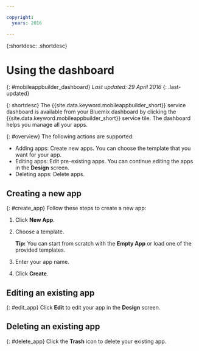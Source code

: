 ```yaml
---

copyright:
  years: 2016

---
```

{:shortdesc: .shortdesc}

# Using the dashboard
{: #mobileappbuilder_dashboard}
*Last updated: 29 April 2016*
{: .last-updated}

{: shortdesc}
The {{site.data.keyword.mobileappbuilder_short}} service dashboard is available from your Bluemix dashboard by clicking the {{site.data.keyword.mobileappbuilder_short}} service tile. The dashboard helps you manage all your apps.

{: #overview}
The following actions are supported:

* Adding apps: Create new apps. You can choose the template that you want for your app.
* Editing apps: Edit pre-existing apps. You can continue editing the apps in the **Design** screen.
* Deleting apps: Delete apps.

## Creating a new app
{: #create_app}
Follow these steps to create a new app:

1. Click **New App**.

2. Choose a template.
	
	**Tip:** You can start from scratch with the **Empty App** or load one of the provided templates.

3. Enter your app name.

4. Click **Create**.


## Editing an existing app
{: #edit_app}
Click **Edit** to edit your app in the **Design** screen.


## Deleting an existing app
{: #delete_app}
Click the **Trash** icon to delete your existing app.
